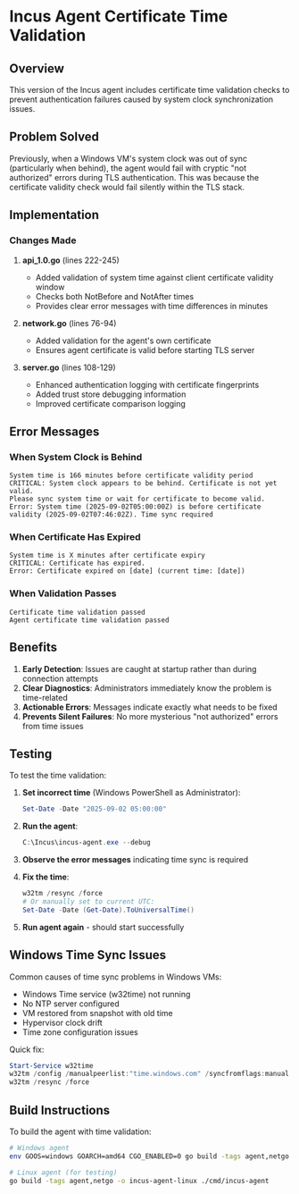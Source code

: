 # Incus Agent Certificate Time Validation

## Overview
This version of the Incus agent includes certificate time validation checks to prevent authentication failures caused by system clock synchronization issues.

## Problem Solved
Previously, when a Windows VM's system clock was out of sync (particularly when behind), the agent would fail with cryptic "not authorized" errors during TLS authentication. This was because the certificate validity check would fail silently within the TLS stack.

## Implementation

### Changes Made

1. **api_1.0.go** (lines 222-245)
   - Added validation of system time against client certificate validity window
   - Checks both NotBefore and NotAfter times
   - Provides clear error messages with time differences in minutes

2. **network.go** (lines 76-94)
   - Added validation for the agent's own certificate
   - Ensures agent certificate is valid before starting TLS server

3. **server.go** (lines 108-129)
   - Enhanced authentication logging with certificate fingerprints
   - Added trust store debugging information
   - Improved certificate comparison logging

## Error Messages

### When System Clock is Behind
```
System time is 166 minutes before certificate validity period
CRITICAL: System clock appears to be behind. Certificate is not yet valid.
Please sync system time or wait for certificate to become valid.
Error: System time (2025-09-02T05:00:00Z) is before certificate validity (2025-09-02T07:46:02Z). Time sync required
```

### When Certificate Has Expired
```
System time is X minutes after certificate expiry
CRITICAL: Certificate has expired.
Error: Certificate expired on [date] (current time: [date])
```

### When Validation Passes
```
Certificate time validation passed
Agent certificate time validation passed
```

## Benefits

1. **Early Detection**: Issues are caught at startup rather than during connection attempts
2. **Clear Diagnostics**: Administrators immediately know the problem is time-related
3. **Actionable Errors**: Messages indicate exactly what needs to be fixed
4. **Prevents Silent Failures**: No more mysterious "not authorized" errors from time issues

## Testing

To test the time validation:

1. **Set incorrect time** (Windows PowerShell as Administrator):
   ```powershell
   Set-Date -Date "2025-09-02 05:00:00"
   ```

2. **Run the agent**:
   ```powershell
   C:\Incus\incus-agent.exe --debug
   ```

3. **Observe the error messages** indicating time sync is required

4. **Fix the time**:
   ```powershell
   w32tm /resync /force
   # Or manually set to current UTC:
   Set-Date -Date (Get-Date).ToUniversalTime()
   ```

5. **Run agent again** - should start successfully

## Windows Time Sync Issues

Common causes of time sync problems in Windows VMs:
- Windows Time service (w32time) not running
- No NTP server configured
- VM restored from snapshot with old time
- Hypervisor clock drift
- Time zone configuration issues

Quick fix:
```powershell
Start-Service w32time
w32tm /config /manualpeerlist:"time.windows.com" /syncfromflags:manual
w32tm /resync /force
```

## Build Instructions

To build the agent with time validation:
```bash
# Windows agent
env GOOS=windows GOARCH=amd64 CGO_ENABLED=0 go build -tags agent,netgo -o incus-agent.exe ./cmd/incus-agent

# Linux agent (for testing)
go build -tags agent,netgo -o incus-agent-linux ./cmd/incus-agent
```